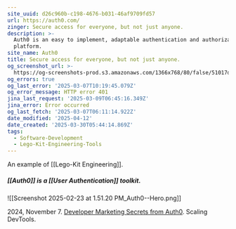 ```yaml
---
site_uuid: d26c960b-c198-4676-b031-46af9709fd57
url: https://auth0.com/
zinger: Secure access for everyone, but not just anyone.
description: >-
  Auth0 is an easy to implement, adaptable authentication and authorization
  platform.
site_name: Auth0
title: Secure access for everyone, but not just anyone.
og_screenshot_url: >-
  https://og-screenshots-prod.s3.amazonaws.com/1366x768/80/false/51017da681cdf1133998fabba2e8b6100f39ed3ee6d13446c7f78d592b067b89.jpeg
og_errors: true
og_last_error: '2025-03-07T10:19:45.079Z'
og_error_message: HTTP error 401
jina_last_request: '2025-03-09T06:45:16.349Z'
jina_error: Error occurred
og_last_fetch: '2025-03-07T06:11:14.922Z'
date_modified: '2025-04-12'
date_created: '2025-03-30T05:44:14.869Z'
tags:
  - Software-Development
  - Lego-Kit-Engineering-Tools
---
```

























An example of [[Lego-Kit Engineering]].
##### [[Auth0]] is a [[User Authentication]] toolkit.
![[Screenshot 2025-02-23 at 1.51.20 PM_Auth0--Hero.png]]

2024, November 7. [Developer Marketing Secrets from Auth0](http://localhost:5173/). Scaling DevTools.

